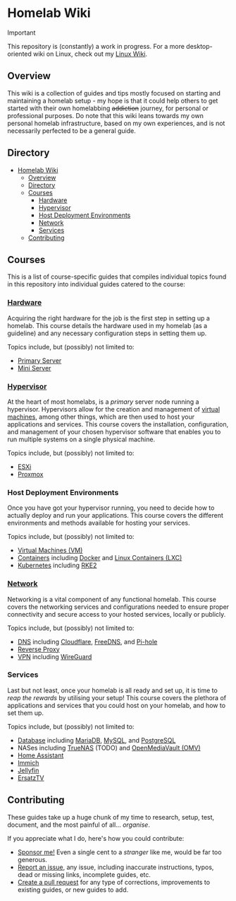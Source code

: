 # Homelab Wiki

> [!IMPORTANT]  
> This repository is (constantly) a work in progress. For a more desktop-oriented wiki on Linux, check out my [Linux Wiki](https://github.com/irfanhakim-as/linux-wiki).

## Overview

This wiki is a collection of guides and tips mostly focused on starting and maintaining a homelab setup - my hope is that it could help others to get started with their own homelabbing ~~addiction~~ journey, for personal or professional purposes. Do note that this wiki leans towards my own personal homelab infrastructure, based on my own experiences, and is not necessarily perfected to be a general guide.

## Directory

- [Homelab Wiki](#homelab-wiki)
  - [Overview](#overview)
  - [Directory](#directory)
  - [Courses](#courses)
    - [Hardware](#hardware)
    - [Hypervisor](#hypervisor)
    - [Host Deployment Environments](#host-deployment-environments)
    - [Network](#network)
    - [Services](#services)
  - [Contributing](#contributing)

## Courses

This is a list of course-specific guides that compiles individual topics found in this repository into individual guides catered to the course:

### [Hardware](courses/hardware.md)

Acquiring the right hardware for the job is the first step in setting up a homelab. This course details the hardware used in my homelab (as a guideline) and any necessary configuration steps in setting them up.

Topics include, but (possibly) not limited to:

- [Primary Server](courses/hardware.md#primary-server)
- [Mini Server](courses/hardware.md#mini-server)

### [Hypervisor](courses/hypervisor.md)

At the heart of most homelabs, is a _primary_ server node running a hypervisor. Hypervisors allow for the creation and management of [virtual machines](courses/vm.md), among other things, which are then used to host your applications and services. This course covers the installation, configuration, and management of your chosen hypervisor software that enables you to run multiple systems on a single physical machine.

Topics include, but (possibly) not limited to:

- [ESXi](topics/esxi.md)
- [Proxmox](topics/proxmox.md)

### Host Deployment Environments

Once you have got your hypervisor running, you need to decide how to actually deploy and run your applications. This course covers the different environments and methods available for hosting your services.

Topics include, but (possibly) not limited to:

- [Virtual Machines (VM)](courses/vm.md)
- [Containers](courses/container.md) including [Docker](topics/docker.md) and [Linux Containers (LXC)](courses/container.md#linux-containers-lxc)
- [Kubernetes](courses/kubernetes.md) including [RKE2](topics/rke2.md)

### [Network](courses/network.md)

Networking is a vital component of any functional homelab. This course covers the networking services and configurations needed to ensure proper connectivity and secure access to your hosted services, locally or publicly.

Topics include, but (possibly) not limited to:

- [DNS](topics/dns.md) including [Cloudflare](topics/cloudflare.md), [FreeDNS](topics/freedns.md), and [Pi-hole](topics/pi-hole.md)
- [Reverse Proxy](courses/network.md#reverse-proxy)
- [VPN](topics/vpn.md) including [WireGuard](topics/wireguard.md)

### Services

Last but not least, once your homelab is all ready and set up, it is time to _reap the rewards_ by utilising your setup! This course covers the plethora of applications and services that you could host on your homelab, and how to set them up.

Topics include, but (possibly) not limited to:

- [Database](topics/database.md) including [MariaDB](topics/mariadb.md), [MySQL](topics/mysql.md), and [PostgreSQL](topics/postgresql.md)
- NASes including [TrueNAS](topics/truenas.md) (TODO) and [OpenMediaVault (OMV)](topics/omv.md)
- [Home Assistant](topics/home-assistant.md)
- [Immich](topics/immich.md)
- [Jellyfin](topics/jellyfin.md)
- [ErsatzTV](topics/ersatztv.md)

## Contributing

These guides take up a huge chunk of my time to research, setup, test, document, and the most painful of all... _organise_.

If you appreciate what I do, here's how you could contribute:

- [Sponsor me!](https://github.com/sponsors/irfanhakim-as) Even a single cent to a _stranger_ like me, would be far too generous.
- [Report an issue](https://github.com/irfanhakim-as/homelab-wiki/issues), any issue, including inaccurate instructions, typos, dead or missing links, incomplete guides, etc.
- [Create a pull request](https://github.com/irfanhakim-as/homelab-wiki/pulls) for any type of corrections, improvements to existing guides, or new guides to add.
